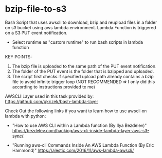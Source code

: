 # bzip-file-to-s3

Bash Script that uses awscli to download, bzip and reupload files in a folder on s3 bucket using aws lambda environment.
Lambda Function is triggered on a S3 PUT event notification.

- Select runtime as "custom runtime" to run bash scripts in lambda function

KEY POINTS:
1) The bzip file is uploaded to the same path of the PUT event notification. 
2) The folder of the PUT event is the folder that is bzipped and uploaded.
3) The script first checks if specified upload path already contains a bzip file to avoid infinite trigger loop 
  (NOT RECOMMENDED => I only did this according to instructions provided to me)

  AWSCLI Layer used in this task provided by:
  https://github.com/gkrizek/bash-lambda-layer
  
  Check Out the following links if you want to learn how to use awscli on lambda with python:
  
  - "How to use AWS CLI within a Lambda function (By Ilya Bezdelev)" 
     https://bezdelev.com/hacking/aws-cli-inside-lambda-layer-aws-s3-sync/
  
  - "Running aws-cli Commands Inside An AWS Lambda Function (By Eric Hammond)"
     https://alestic.com/2016/11/aws-lambda-awscli/
